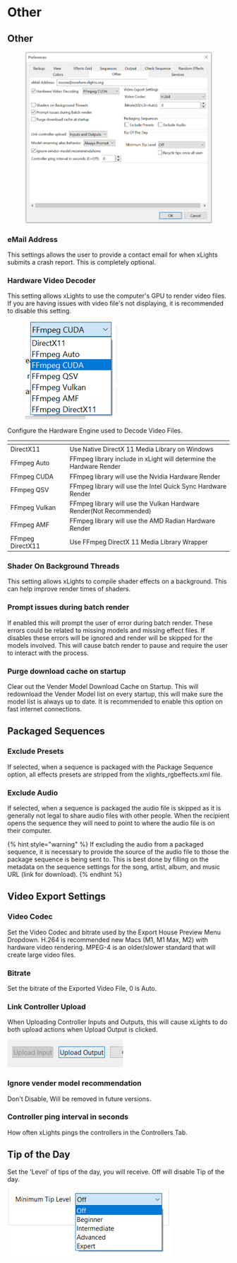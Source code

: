 # Other

## Other

<figure><img src="../../../../.gitbook/assets/image (1206).png" alt=""><figcaption></figcaption></figure>

### eMail Address

This settings allows the user to provide a contact email for when xLights submits a crash report. This is completely optional.

### Hardware Video Decoder

This setting allows xLights to use the computer's GPU to render video files. If you are having issues with video file's not displaying, it is recommended to disable this setting.



<figure><img src="../../../../.gitbook/assets/image (1207).png" alt=""><figcaption></figcaption></figure>

Configure the Hardware Engine used to Decode Video Files.&#x20;

<table><thead><tr><th width="169.33331298828125"></th><th width="588"></th></tr></thead><tbody><tr><td>DirectX11</td><td>Use Native DirectX 11 Media Library on Windows</td></tr><tr><td>FFmpeg Auto</td><td>FFmpeg library include in xLight will determine the Hardware Render</td></tr><tr><td>FFmpeg CUDA</td><td>FFmpeg library will use the Nvidia Hardware Render</td></tr><tr><td>FFmpeg QSV</td><td>FFmpeg library will use the Intel Quick Sync Hardware Render</td></tr><tr><td>FFmpeg Vulkan</td><td>FFmpeg library will use the Vulkan Hardware Render(Not Recommended)</td></tr><tr><td>FFmpeg AMF</td><td>FFmpeg library will use the AMD Radian Hardware Render</td></tr><tr><td>FFmpeg DirectX11</td><td>Use FFmpeg DirectX 11 Media Library Wrapper</td></tr></tbody></table>

### Shader On Background Threads

This setting allows xLights to compile shader effects on a background. This can help improve render times of shaders.

### Prompt issues during batch render

If enabled this will prompt the user of error during batch render. These errors could be related to missing models and missing effect files. If disables these errors will be ignored and render will be skipped for the models involved. This will cause batch render to pause and require the user to interact with the process.

### Purge download cache on startup

Clear out the Vender Model Download Cache on Startup. This will redownload the Vender Model list on every startup, this will make sure the model list is always up to date. It is recommended to enable this option on fast internet connections.

## Packaged Sequences

### Exclude Presets

If selected, when a sequence is packaged with the Package Sequence option, all effects presets are stripped from the xlights\_rgbeffects.xml file.

### Exclude Audio

If selected, when a sequence is packaged the audio file is skipped as it is generally not legal to share audio files with other people. When the recipient opens the sequence they will need to point to where the audio file is on their computer.

{% hint style="warning" %}
If excluding the audio from a packaged sequence, it is necessary to provide the source of the audio file to those the package sequence is being sent to. This is best done by filling on the metadata on the sequence settings for the song, artist, album, and music URL (link for download).
{% endhint %}

## Video Export Settings

### Video Codec

Set the Video Codec and bitrate used by the Export House Preview Menu Dropdown. H.264 is recommended new Macs (M1, M1 Max, M2) with hardware video rendering. MPEG-4 is an older/slower standard that will create large video files.

### Bitrate

Set the bitrate of the Exported Video File, 0 is Auto.

### Link Controller Upload

When Uploading Controller Inputs and Outputs, this will cause xLights to do both upload actions when Upload Output is clicked.

![](<../../../../.gitbook/assets/image (809).png>)

### Ignore vender model recommendation

Don't Disable, Will be removed in future versions.

### Controller ping interval in seconds

How often xLights pings the controllers in the Controllers Tab.

## Tip of the Day

Set the 'Level' of tips of the day, you will receive. Off will disable Tip of the day.

![](<../../../../.gitbook/assets/image (48).png>)

